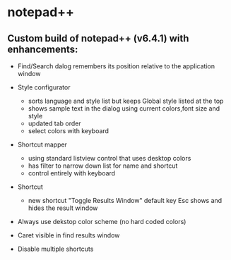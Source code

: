 notepad++
=========
Custom build of notepad++ (v6.4.1) with enhancements:
----

* Find/Search dalog remembers its position relative to the application window
* Style configurator 
    * sorts language and style list but keeps Global style listed at the top
    * shows sample text in the dialog using current colors,font size and style
    * updated tab order
    * select colors with keyboard
* Shortcut mapper
    * using standard listview control that uses desktop colors
    * has filter to narrow down list for name and shortcut
    * control entirely with keyboard
* Shortcut
    * new shortcut "Toggle Results Window" default key Esc shows and hides the result window

* Always use dekstop color scheme (no hard coded colors)
* Caret visible in find results window
* Disable multiple shortcuts